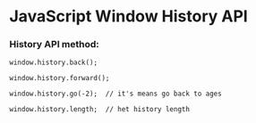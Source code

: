 # JavaScript Window History API

### History API method:

    window.history.back();

    window.history.forward();

    window.history.go(-2);  // it's means go back to ages

    window.history.length;  // het history length